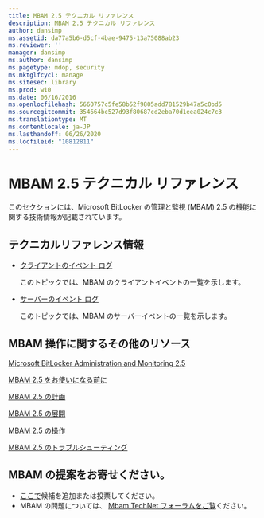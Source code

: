 ```yaml
---
title: MBAM 2.5 テクニカル リファレンス
description: MBAM 2.5 テクニカル リファレンス
author: dansimp
ms.assetid: da77a5b6-d5cf-4bae-9475-13a75088ab23
ms.reviewer: ''
manager: dansimp
ms.author: dansimp
ms.pagetype: mdop, security
ms.mktglfcycl: manage
ms.sitesec: library
ms.prod: w10
ms.date: 06/16/2016
ms.openlocfilehash: 5660757c5fe58b52f9805add781529b47a5c0bd5
ms.sourcegitcommit: 354664bc527d93f80687cd2eba70d1eea024c7c3
ms.translationtype: MT
ms.contentlocale: ja-JP
ms.lasthandoff: 06/26/2020
ms.locfileid: "10812811"
---
```

# MBAM 2.5 テクニカル リファレンス


このセクションには、Microsoft BitLocker の管理と監視 (MBAM) 2.5 の機能に関する技術情報が記載されています。

## テクニカルリファレンス情報


-   [クライアントのイベント ログ](client-event-logs.md)

    このトピックでは、MBAM のクライアントイベントの一覧を示します。

-   [サーバーのイベント ログ](server-event-logs.md)

    このトピックでは、MBAM のサーバーイベントの一覧を示します。

## MBAM 操作に関するその他のリソース


[Microsoft BitLocker Administration and Monitoring 2.5](index.md)

[MBAM 2.5 をお使いになる前に](getting-started-with-mbam-25.md)

[MBAM 2.5 の計画](planning-for-mbam-25.md)

[MBAM 2.5 の展開](deploying-mbam-25.md)

[MBAM 2.5 の操作](operations-for-mbam-25.md)

[MBAM 2.5 のトラブルシューティング](troubleshooting-mbam-25.md)

## MBAM の提案をお寄せください。
- [ここで](http://mbam.uservoice.com/forums/268571-microsoft-bitlocker-administration-and-monitoring)候補を追加または投票してください。 
- MBAM の問題については、 [Mbam TechNet フォーラムをご覧](https://social.technet.microsoft.com/Forums/home?forum=mdopmbam)ください。

 

 





